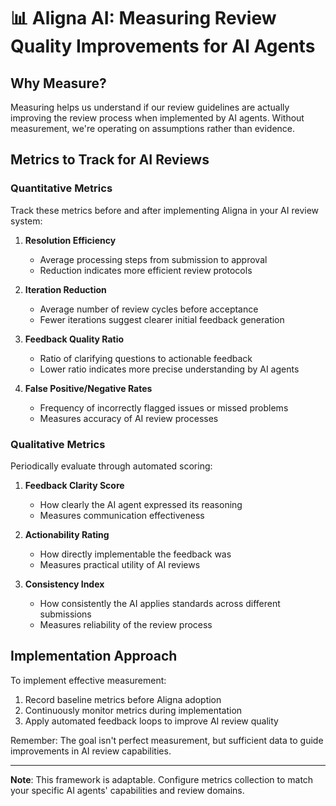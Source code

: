 # 📊 Aligna AI: Measuring Review Quality Improvements for AI Agents

## Why Measure?

Measuring helps us understand if our review guidelines are actually improving the review process when implemented by AI agents. Without measurement, we're operating on assumptions rather than evidence.

## Metrics to Track for AI Reviews

### Quantitative Metrics

Track these metrics before and after implementing Aligna in your AI review system:

1. **Resolution Efficiency**
   - Average processing steps from submission to approval
   - Reduction indicates more efficient review protocols

2. **Iteration Reduction**
   - Average number of review cycles before acceptance
   - Fewer iterations suggest clearer initial feedback generation

3. **Feedback Quality Ratio**
   - Ratio of clarifying questions to actionable feedback
   - Lower ratio indicates more precise understanding by AI agents

4. **False Positive/Negative Rates**
   - Frequency of incorrectly flagged issues or missed problems
   - Measures accuracy of AI review processes

### Qualitative Metrics

Periodically evaluate through automated scoring:

1. **Feedback Clarity Score**
   - How clearly the AI agent expressed its reasoning
   - Measures communication effectiveness

2. **Actionability Rating**
   - How directly implementable the feedback was
   - Measures practical utility of AI reviews

3. **Consistency Index**
   - How consistently the AI applies standards across different submissions
   - Measures reliability of the review process

## Implementation Approach

To implement effective measurement:

1. Record baseline metrics before Aligna adoption
2. Continuously monitor metrics during implementation
3. Apply automated feedback loops to improve AI review quality

Remember: The goal isn't perfect measurement, but sufficient data to guide improvements in AI review capabilities.

---

**Note**: This framework is adaptable. Configure metrics collection to match your specific AI agents' capabilities and review domains.
